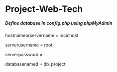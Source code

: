 # Project-Web-Tech

<h5>Define database in config.php using phpMyAdmin</h5>
<p>hostnameorservername = localhost</p>
<p>serverusername = root</p>
<p>serverpassword = </p>
<p>databasenamed = db_project</p>
